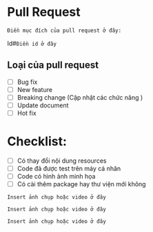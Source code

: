 # Pull Request

`Điền mục đích của pull request ở đây:`

Id#`Điền id ở đây`

## Loại của pull request

- [ ] Bug fix
- [ ] New feature
- [ ] Breaking change (Cập nhật các chức năng )
- [ ] Update document
- [ ] Hot fix
 
# Checklist:

- [ ] Có thay đổi nội dung resources
- [ ] Code đã được test trên máy cá nhân
- [ ] Code có hình ảnh minh họa
- [ ] Có cài thêm package hay thư viện mới không

`Insert ảnh chụp hoặc video ở đây`

`Insert ảnh chụp hoặc video ở đây`

`Insert ảnh chụp hoặc video ở đây`
